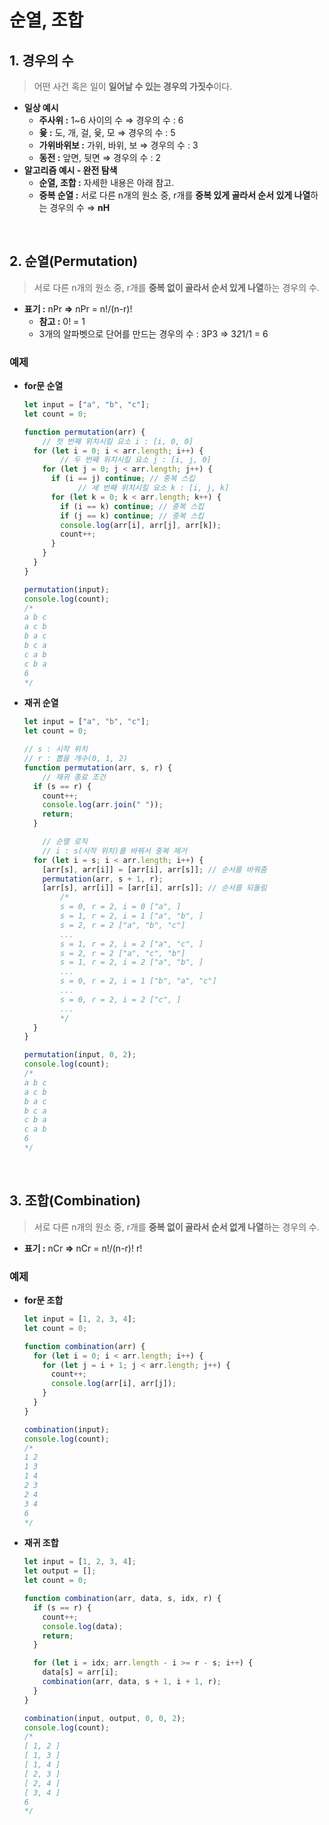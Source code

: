 # 순열, 조합
## 1. 경우의 수

> 어떤 사건 혹은 일이 **일어날 수 있는 경우의 가짓수**이다.
> 
- **일상 예시**
    - **주사위 :** 1~6 사이의 수 ⇒ 경우의 수 : 6
    - **윷 :** 도, 개, 걸, 윷, 모 ⇒ 경우의 수 : 5
    - **가위바위보 :** 가위, 바위, 보 ⇒ 경우의 수 : 3
    - **동전 :** 앞면, 뒷면 ⇒ 경우의 수 : 2
- **알고리즘 예시 - 완전 탐색**
    - **순열, 조합 :** 자세한 내용은 아래 참고.
    - **중복 순열 :** 서로 다른 n개의 원소 중, r개를 **중복 있게 골라서 순서 있게 나열**하는 경우의 수 ⇒ **nH**
<br>

## 2. 순열(Permutation)

> 서로 다른 n개의 원소 중, r개를 **중복 없이 골라서 순서 있게 나열**하는 경우의 수.
> 
- **표기 :** nPr  **⇒**  nPr = n!/(n-r)!
    - **참고 :** 0! = 1
    - 3개의 알파벳으로 단어를 만드는 경우의 수 : 3P3 ⇒ 3*2*1/1 = 6

### 예제

- **for문 순열**
    
    ```jsx
    let input = ["a", "b", "c"];
    let count = 0;
    
    function permutation(arr) {
    	// 첫 번째 위치시킬 요소 i : [i, 0, 0]
      for (let i = 0; i < arr.length; i++) {
    		// 두 번째 위치시킬 요소 j : [i, j, 0]
        for (let j = 0; j < arr.length; j++) {
          if (i == j) continue; // 중복 스킵
    			// 세 번째 위치시킬 요소 k : [i, j, k]
          for (let k = 0; k < arr.length; k++) {
            if (i == k) continue; // 중복 스킵
            if (j == k) continue; // 중복 스킵
            console.log(arr[i], arr[j], arr[k]);
            count++;
          }
        }
      }
    }
    
    permutation(input);
    console.log(count);
    /*
    a b c
    a c b
    b a c
    b c a
    c a b
    c b a
    6
    */
    ```

- **재귀 순열**
    
    ```jsx
    let input = ["a", "b", "c"];
    let count = 0;
    
    // s : 시작 위치
    // r : 뽑을 개수(0, 1, 2)
    function permutation(arr, s, r) {
    	// 재귀 종료 조건
      if (s == r) {
        count++;
        console.log(arr.join(" "));
        return;
      }
    
    	// 순열 로직
    	// i : s(시작 위치)를 바꿔서 중복 제거
      for (let i = s; i < arr.length; i++) {
        [arr[s], arr[i]] = [arr[i], arr[s]]; // 순서를 바꿔줌
        permutation(arr, s + 1, r);
        [arr[s], arr[i]] = [arr[i], arr[s]]; // 순서를 되돌림
    		/*
    		s = 0, r = 2, i = 0 ["a", ]
    		s = 1, r = 2, i = 1 ["a", "b", ]
    		s = 2, r = 2 ["a", "b", "c"]
    		...
    		s = 1, r = 2, i = 2 ["a", "c", ]
    		s = 2, r = 2 ["a", "c", "b"]
    		s = 1, r = 2, i = 2 ["a", "b", ]
    		...
    		s = 0, r = 2, i = 1 ["b", "a", "c"]
    		...
    		s = 0, r = 2, i = 2 ["c", ]
    		...
    		*/
      }
    }
    
    permutation(input, 0, 2);
    console.log(count);
    /*
    a b c
    a c b
    b a c
    b c a
    c b a
    c a b
    6
    */
    ```
<br>    

## 3. 조합(Combination)

> 서로 다른 n개의 원소 중, r개를 **중복 없이 골라서 순서 없게 나열**하는 경우의 수.
> 
- **표기 :** nCr  **⇒**  nCr = n!/(n-r)! r!

### 예제

- **for문 조합**
    
    ```jsx
    let input = [1, 2, 3, 4];
    let count = 0;
    
    function combination(arr) {
      for (let i = 0; i < arr.length; i++) {
        for (let j = i + 1; j < arr.length; j++) {
          count++;
          console.log(arr[i], arr[j]);
        }
      }
    }
    
    combination(input);
    console.log(count);
    /*
    1 2
    1 3
    1 4
    2 3
    2 4
    3 4
    6
    */
    ```
    
- **재귀 조합**
    
    ```jsx
    let input = [1, 2, 3, 4];
    let output = [];
    let count = 0;
    
    function combination(arr, data, s, idx, r) {
      if (s == r) {
        count++;
        console.log(data);
        return;
      }
    
      for (let i = idx; arr.length - i >= r - s; i++) {
        data[s] = arr[i];
        combination(arr, data, s + 1, i + 1, r);
      }
    }
    
    combination(input, output, 0, 0, 2);
    console.log(count);
    /*
    [ 1, 2 ]
    [ 1, 3 ]
    [ 1, 4 ]
    [ 2, 3 ]
    [ 2, 4 ]
    [ 3, 4 ]
    6
    */
    ```
    <br>
    
